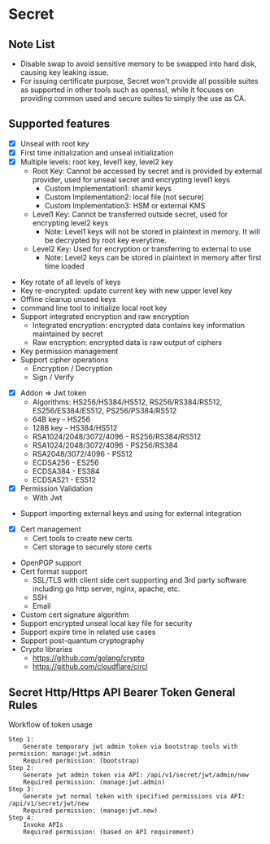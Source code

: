 # Secret

## Note List

* Disable swap to avoid sensitive memory to be swapped into hard disk, causing key leaking issue.
* For issuing certificate purpose, Secret won't provide all possible suites as supported in other tools such as openssl,
  while it focuses on providing common used and secure suites to simply the use as CA.

## Supported features

* [x] Unseal with root key
* [x] First time initialization and unseal initialization
* [x] Multiple levels: root key, level1 key, level2 key
    * Root Key: Cannot be accessed by secret and is provided by external provider, used for unseal secret and encrypting
      level1 keys
        * Custom Implementation1: shamir keys
        * Custom Implementation2: local file (not secure)
        * Custom Implementation3: HSM or external KMS
    * Level1 Key: Cannot be transferred outside secret, used for encrypting level2 keys
        * Note: Level1 keys will not be stored in plaintext in memory. It will be decrypted by root key everytime.
    * Level2 Key: Used for encryption or transferring to external to use
        * Note: Level2 keys can be stored in plaintext in memory after first time loaded
* Key rotate of all levels of keys
* Key re-encrypted: update current key with new upper level key
* Offline cleanup unused keys
* command line tool to initialize local root key
* Support integrated encryption and raw encryption
    * Integrated encryption: encrypted data contains key information maintained by secret
    * Raw encryption: encrypted data is raw output of ciphers
* Key permission management
* Support cipher operations
    * Encryption / Decryption
    * Sign / Verify
* [x] Addon => Jwt token
    * Algorithms: HS256/HS384/HS512, RS256/RS384/RS512, ES256/ES384/ES512, PS256/PS384/RS512
    * 64B key - HS256
    * 128B key - HS384/HS512
    * RSA1024/2048/3072/4096 - RS256/RS384/RS512
    * RSA1024/2048/3072/4096 - PS256/RS384
    * RSA2048/3072/4096 - PS512
    * ECDSA256 - ES256
    * ECDSA384 - ES384
    * ECDSA521 - ES512
* [x] Permission Validation
    * With Jwt
* Support importing external keys and using for external integration
* [x] Cert management
    * Cert tools to create new certs
    * Cert storage to securely store certs
* OpenPGP support
* Cert format support
    * SSL/TLS with client side cert supporting and 3rd party software including go http server, nginx, apache, etc.
    * SSH
    * Email
* Custom cert signature algorithm
* Support encrypted unseal local key file for security
* Support expire time in related use cases
* Support post-quantum cryptography
* Crypto libraries
    * https://github.com/golang/crypto
    * https://github.com/cloudflare/circl

## Secret Http/Https API Bearer Token General Rules

Workflow of token usage

```text
Step 1:
    Generate temporary jwt admin token via bootstrap tools with permission: manage:jwt.admin
    Required permission: (bootstrap)
Step 2:
    Generate jwt admin token via API: /api/v1/secret/jwt/admin/new
    Required permission: (manage:jwt.admin)
Step 3:
    Generate jwt normal token with specified permissions via API: /api/v1/secret/jwt/new
    Required permission: (manage:jwt.new)
Step 4:
    Invoke APIs
    Required permission: (based on API requirement)
```
